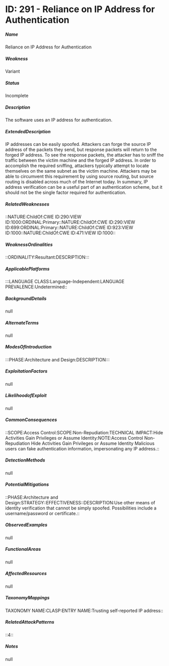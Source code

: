 # ID: 291 - Reliance on IP Address for Authentication
<h5>Name</h5>Reliance on IP Address for Authentication
<h5>Weakness</h5>Variant
<h5>Status</h5>Incomplete
<h5>Description</h5>The software uses an IP address for authentication.
<h5>ExtendedDescription</h5>IP addresses can be easily spoofed. Attackers can forge the source IP address of the packets they send, but response packets will return to the forged IP address. To see the response packets, the attacker has to sniff the traffic between the victim machine and the forged IP address. In order to accomplish the required sniffing, attackers typically attempt to locate themselves on the same subnet as the victim machine. Attackers may be able to circumvent this requirement by using source routing, but source routing is disabled across much of the Internet today. In summary, IP address verification can be a useful part of an authentication scheme, but it should not be the single factor required for authentication.
<h5>RelatedWeaknesses</h5>::NATURE:ChildOf:CWE ID:290:VIEW ID:1000:ORDINAL:Primary::NATURE:ChildOf:CWE ID:290:VIEW ID:699:ORDINAL:Primary::NATURE:ChildOf:CWE ID:923:VIEW ID:1000::NATURE:ChildOf:CWE ID:471:VIEW ID:1000::
<h5>WeaknessOrdinalities</h5>::ORDINALITY:Resultant:DESCRIPTION:::
<h5>ApplicablePlatforms</h5>:::LANGUAGE CLASS:Language-Independent:LANGUAGE PREVALENCE:Undetermined::
<h5>BackgroundDetails</h5>null
<h5>AlternateTerms</h5>null
<h5>ModesOfIntroduction</h5>:::PHASE:Architecture and Design:DESCRIPTION:::
<h5>ExploitationFactors</h5>null
<h5>LikelihoodofExploit</h5>null
<h5>CommonConsequences</h5>::SCOPE:Access Control:SCOPE:Non-Repudiation:TECHNICAL IMPACT:Hide Activities Gain Privileges or Assume Identity:NOTE:Access Control Non-Repudiation Hide Activities Gain Privileges or Assume Identity Malicious users can fake authentication information, impersonating any IP address.::
<h5>DetectionMethods</h5>null
<h5>PotentialMitigations</h5>::PHASE:Architecture and Design:STRATEGY::EFFECTIVENESS::DESCRIPTION:Use other means of identity verification that cannot be simply spoofed. Possibilities include a username/password or certificate.::
<h5>ObservedExamples</h5>null
<h5>FunctionalAreas</h5>null
<h5>AffectedResources</h5>null
<h5>TaxonomyMappings</h5>TAXONOMY NAME:CLASP:ENTRY NAME:Trusting self-reported IP address::
<h5>RelatedAttackPatterns</h5>::4::
<h5>Notes</h5>null


